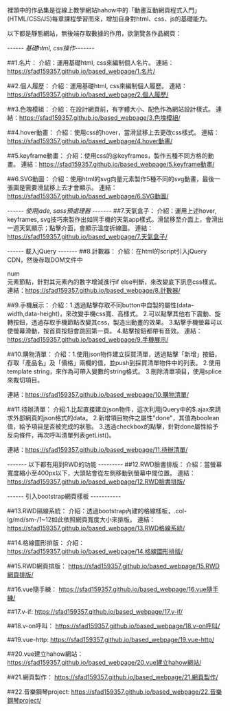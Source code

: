 裡頭中的作品集是從線上教學網站hahow中的「動畫互動網頁程式入門」(HTML/CSS/JS)每章課程學習而來，增加自身對html、css、js的基礎能力。

以下都是靜態網站，無後端存取數據的作用，欲瀏覽各作品網頁：

_------ 基礎html, css操作-------_

##1.名片：
  介紹：運用基礎html, css來編制個人名片。
  連結：https://sfad159357.github.io/based_webpage/1.名片/
  
##2.個人履歷：
  介紹：運用基礎html, css來編制個人履歷。
  連結：https://sfad159357.github.io/based_webpage/2.個人履歷/

##3.色塊模組：
  介紹：在設計網頁前，有字體大小、配色作為網站設計樣式。
  連結：https://sfad159357.github.io/based_webpage/3.色塊模組/
  
##4.hover動畫：
  介紹：使用css的hover，當滑鼠移上去更改css樣式。
  連結：https://sfad159357.github.io/based_webpage/4.hover動畫/
  
##5.keyframe動畫：
  介紹：使用css的@keyframes，製作五種不同方格的動畫。
  連結：https://sfad159357.github.io/based_webpage/5.keyframe動畫/
  
##6.SVG動圖：
  介紹：使用html的svg向量元素製作5種不同的svg動畫，最後一張圖是需要滑鼠移上去才會顯示。
  連結：https://sfad159357.github.io/based_webpage/6.SVG動圖/
  
_------ 使用jade, sass預處理器 -------_
##7.天氣盒子：
  介紹：運用上述hover, keyframes, svg技巧來製作出如同手機的天氣app樣式。滑鼠移至介面上，會滑出一週天氣顯示；點擊介面，會顯示溫度折線圖。
  連結：https://sfad159357.github.io/based_webpage/7.天氣盒子/
 
------ 載入jQuery -------
##8.計數器：
  介紹：在html的script引入jQuery CDN，然後存取DOM文件中<div>num</div>元素節點，針對其元素內的數字增減進行if else判斷，來改變底下訊息css樣式。
  連結：https://sfad159357.github.io/based_webpage/8.計數器/
 
##9.手機展示：
  介紹：1.透過點擊存取不同button中自製的屬性(data-width,data-height)，來改變手機css寬、高樣式。
       2.可以點擊其他右下震動、旋轉按鈕，透過存取手機節點改變其css，製造出動畫的效果。
       3.點擊手機螢幕可以使螢幕滑動，按首頁按鈕會跳回第一頁。
       4.點擊按鈕都帶有音效。
  連結：https://sfad159357.github.io/based_webpage/9.手機展示/
  
##10.購物清單：
  介紹：1.使用json物件建立採買清單，透過點擊「新增」按鈕，存取「產品名」及「價格」兩欄的值，並push到採買清單物件中的列表。
       2.使用template string，來作為可帶入變數的string格式。
       3.刪除清單項目，使用splice來裁切項目。
       
  連結：https://sfad159357.github.io/based_webpage/10.購物清單/
  
##11.待辦清單：
  介紹:1.比起直接建立json物件，這次利用jQuery中的$.ajax來請求外部網頁的json格式的data。
      2.新增項目物件之屬性"done"，其值為boolean值，給予項目是否被完成的狀態。
      3.透過checkbox的點擊，針對done屬性給予反向條件，再次呼叫清單列表getList()。

  連結：https://sfad159357.github.io/based_webpage/11.待辦清單/
 
------- 以下都有用到RWD的功能 ---------
##12.RWD臉書排版：
  介紹：當螢幕寬度縮小至400px以下，大頭貼會從左側移動到螢幕中間位置。
  連結：https://sfad159357.github.io/based_webpage/12.RWD臉書排版/
  
------ 引入bootstrap網頁樣板 -----------
  
##13.RWD隔線系統：
  介紹：透過bootstrap內建的格線樣板，.col-lg/md/sm-/1~12如此依照網頁寬度大小來排版。
  連結：https://sfad159357.github.io/based_webpage/13.RWD格線系統/
  
##14.格線圖形排版：
  介紹：
  https://sfad159357.github.io/based_webpage/14.格線圖形排版/
  
##15.RWD網頁排版：
  https://sfad159357.github.io/based_webpage/15.RWD網頁排版/
  
##16.vue隨手練：
   https://sfad159357.github.io/based_webpage/16.vue隨手練/
   
##17.v-if:
   https://sfad159357.github.io/based_webpage/17.v-if/
   
##18.v-on呼叫：
   https://sfad159357.github.io/based_webpage/18.v-on呼叫/
   
##19.vue-http:
   https://sfad159357.github.io/based_webpage/19.vue-http/
   
##20.vue建立hahow網站：
  https://sfad159357.github.io/based_webpage/20.vue建立hahow網站/
  
##21.網頁製作：
  https://sfad159357.github.io/based_webpage/21.網頁製作/
  
##22.音樂鋼琴project:
  https://sfad159357.github.io/based_webpage/22.音樂鋼琴project/

